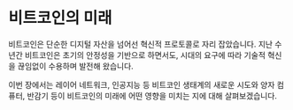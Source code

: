 # 비트코인의 미래

비트코인은 단순한 디지털 자산을 넘어선 혁신적 프로토콜로 자리 잡았습니다. 지난 수년간 비트코인은 초기의 안정성을 기반으로 하면서도, 시대의 요구에 따라 기술적 혁신을 끊임없이 수용하며 발전해 왔습니다.

이번 장에서는 레이어 네트워크, 인공지능 등 비트코인 생태계의 새로운 시도와 양자 컴퓨터, 반감기 등이 비트코인의 미래에 어떤 영향을 미치는 지에 대해 살펴보겠습니다.